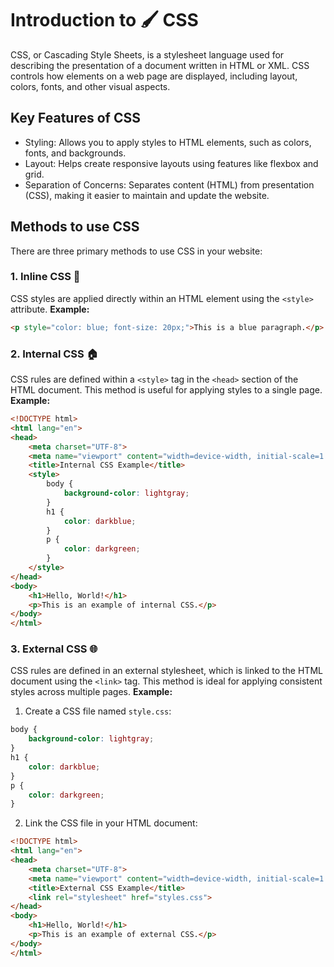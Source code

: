 # Introduction to 🖌️ CSS 
CSS, or Cascading Style Sheets, is a stylesheet language used for describing the presentation of a document written in HTML or XML. CSS controls how elements on a web page are displayed, including layout, colors, fonts, and other visual aspects.

##  Key Features of CSS
- Styling: Allows you to apply styles to HTML elements, such as colors, fonts, and backgrounds.
- Layout: Helps create responsive layouts using features like flexbox and grid.
- Separation of Concerns: Separates content (HTML) from presentation (CSS), making it easier to maintain and update the website.


## Methods to use CSS
There are three primary methods to use CSS in your website:
### 1. Inline CSS 🎨
CSS styles are applied directly within an HTML element using the `<style>` attribute.
**Example:**
```html
<p style="color: blue; font-size: 20px;">This is a blue paragraph.</p>
```

### 2. Internal CSS 🏠
CSS rules are defined within a `<style>` tag in the `<head>` section of the HTML document. This method is useful for applying styles to a single page.
**Example:**
```html
<!DOCTYPE html>
<html lang="en">
<head>
    <meta charset="UTF-8">
    <meta name="viewport" content="width=device-width, initial-scale=1.0">
    <title>Internal CSS Example</title>
    <style>
        body {
            background-color: lightgray;
        }
        h1 {
            color: darkblue;
        }
        p {
            color: darkgreen;
        }
    </style>
</head>
<body>
    <h1>Hello, World!</h1>
    <p>This is an example of internal CSS.</p>
</body>
</html>
```

### 3. External CSS 🌐
CSS rules are defined in an external stylesheet, which is linked to the HTML document using the `<link>` tag. This method is ideal for applying consistent styles across multiple pages.
**Example:**
1. Create a CSS file named `style.css`:
```CSS
body {
    background-color: lightgray;
}
h1 {
    color: darkblue;
}
p {
    color: darkgreen;
}
```
2. Link the CSS file in your HTML document:
```html
<!DOCTYPE html>
<html lang="en">
<head>
    <meta charset="UTF-8">
    <meta name="viewport" content="width=device-width, initial-scale=1.0">
    <title>External CSS Example</title>
    <link rel="stylesheet" href="styles.css">
</head>
<body>
    <h1>Hello, World!</h1>
    <p>This is an example of external CSS.</p>
</body>
</html>
```